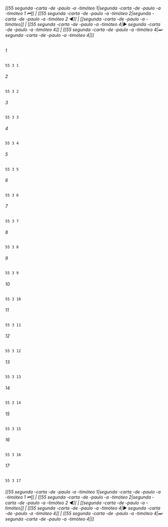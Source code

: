 
###### [[55 segunda -carta -de -paulo -a -timóteo 1|segunda -carta -de -paulo -a -timóteo 1 ⏮]] | [[55 segunda -carta -de -paulo -a -timóteo 2|segunda -carta -de -paulo -a -timóteo 2 ◀]] | [[segunda -carta -de -paulo -a -timóteo]] | [[55 segunda -carta -de -paulo -a -timóteo 4|▶ segunda -carta -de -paulo -a -timóteo 4]] | [[55 segunda -carta -de -paulo -a -timóteo 4|⏭ segunda -carta -de -paulo -a -timóteo 4|]]

###### 1
``` verse
55 3 1 
```
###### 2
``` verse
55 3 2 
```
###### 3
``` verse
55 3 3 
```
###### 4
``` verse
55 3 4 
```
###### 5
``` verse
55 3 5 
```
###### 6
``` verse
55 3 6 
```
###### 7
``` verse
55 3 7 
```
###### 8
``` verse
55 3 8 
```
###### 9
``` verse
55 3 9 
```
###### 10
``` verse
55 3 10 
```
###### 11
``` verse
55 3 11 
```
###### 12
``` verse
55 3 12 
```
###### 13
``` verse
55 3 13 
```
###### 14
``` verse
55 3 14 
```
###### 15
``` verse
55 3 15 
```
###### 16
``` verse
55 3 16 
```
###### 17
``` verse
55 3 17 
```

###### [[55 segunda -carta -de -paulo -a -timóteo 1|segunda -carta -de -paulo -a -timóteo 1 ⏮]] | [[55 segunda -carta -de -paulo -a -timóteo 2|segunda -carta -de -paulo -a -timóteo 2 ◀]] | [[segunda -carta -de -paulo -a -timóteo]] | [[55 segunda -carta -de -paulo -a -timóteo 4|▶ segunda -carta -de -paulo -a -timóteo 4]] | [[55 segunda -carta -de -paulo -a -timóteo 4|⏭ segunda -carta -de -paulo -a -timóteo 4|]]

